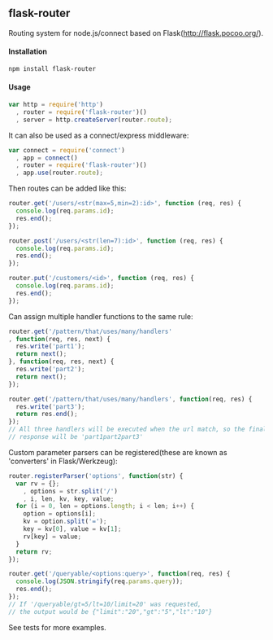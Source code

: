## flask-router

  Routing system for node.js/connect based on Flask(http://flask.pocoo.org/).

#### Installation

```sh
npm install flask-router
```

#### Usage

```js
var http = require('http')
  , router = require('flask-router')()
  , server = http.createServer(router.route);
```

  It can also be used as a connect/express middleware:
  
```js
var connect = require('connect')
  , app = connect()
  , router = require('flask-router')()
  , app.use(router.route);
```
 
  Then routes can be added like this:
  
```js
router.get('/users/<str(max=5,min=2):id>', function (req, res) {
  console.log(req.params.id);
  res.end();
});

router.post('/users/<str(len=7):id>', function (req, res) {
  console.log(req.params.id);
  res.end();
});

router.put('/customers/<id>', function (req, res) {
  console.log(req.params.id);
  res.end();
});
```

  Can assign multiple handler functions to the same rule:

```js
router.get('/pattern/that/uses/many/handlers'
, function(req, res, next) {
  res.write('part1');
  return next();
}, function(req, res, next) {
  res.write('part2');
  return next();
});

router.get('/pattern/that/uses/many/handlers', function(req, res) {
  res.write('part3');
  return res.end();
});
// All three handlers will be executed when the url match, so the final
// response will be 'part1part2part3'
```

  Custom parameter parsers can be registered(these are known as 'converters'
  in Flask/Werkzeug): 

```js
router.registerParser('options', function(str) {
  var rv = {};
    , options = str.split('/')
    , i, len, kv, key, value;
  for (i = 0, len = options.length; i < len; i++) {
    option = options[i];
    kv = option.split('=');
    key = kv[0], value = kv[1];
    rv[key] = value;
  }
  return rv;
});

router.get('/queryable/<options:query>', function(req, res) {
  console.log(JSON.stringify(req.params.query));
  res.end();
});
// If '/queryable/gt=5/lt=10/limit=20' was requested,
// the output would be {"limit":"20","gt":"5","lt":"10"}
```

  See tests for more examples.
